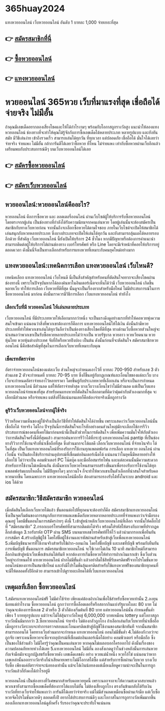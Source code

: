 # 365huay2024
แทงหวยออนไลน์ เว็บหวยออนไลน์ อันดับ 1 บาทละ 1,000 จ่ายเยอะที่สุด
## 👉 [สมัครสมาชิกที่นี่](https://xn--365-7nlyax.com/)
## 👉 [ซื้อหวยออนไลน์](https://xn--365-7nlyax.com/)
## 👉 [แทงหวยออนไลน์](https://xn--365-7nlyax.com/)

<h1>หวยออนไลน์ 365หวย เว็บที่มาแรงที่สุด เชื่อถือได้ จ่ายจริง ไม่มีอั้น</h1>
ถ้าคุณมีเลขเด็ดอยากลองเสี่ยงโชคและให้ได้กำไรงามๆ พร้อมกับโอกาสถูกรางวัลสูง แนะนำให้ลองแทง หวยออนไลน์ ช่องทางที่จะทำให้คุณได้รู้จักกับการซื้อเลขเด็ดได้หลายประเภท หลายรูปแบบ และยังทันสมัย มีวิธีเล่นง่าย เข้าถึงรวดเร็ว สามารถเล่นได้ทุกวัน ที่ทุกเวลา แต่ปลอดภัย เชื่อถือได้ มั่นใจได้เลยว่าจ่ายจริง จ่ายแพง ไม่มีอั้น กล้าการันตีได้เลยว่าซื้อหวย ที่ไหน ไม่จ่ายแพง เท่ากับซื้อหวยผ่านเว็บอีกแล้ว เตรียมพบกับประสบการณ์ดีๆ บนเว็บหวยออนไลน์ได้เลย

## 👉 [สมัครซื้อหวยออนไลน์](https://xn--365-7nlyax.com/)
## 👉 [สมัครเว็บหวยออนไลน์](https://xn--365-7nlyax.com/)

<h2>หวยออนไลน์:หวยออนไลน์คืออะไร?</h2>
หวยออนไลน์ คือการซื้อหวย และ ลอตเตอรี่ออนไลน์ ผ่านเว็บไซต์ผู้ให้บริการรับซื้อหวยออนไลน์โดยตรงจากผู้เล่น เป็นช่องทางที่กำลังได้รับความนิยมจากคนเล่นหวย โดยผู้เล่นนั้นจะต้องสมัครเป็นสมาชิกกับทางเว็บหวยก่อน จากนั้นถึงจะเลือกซื้อหวยได้ตามใจชอบ ภายในเว็บไซต์จะเปิดให้สมาชิกได้เล่นสนุกกับหวยหลายประเภท ซึ่งบางประเภทจะเปิดให้เล่นได้ทุกวัน และยังสามารถลุ้นผลได้หลายรอบอีกด้วย 
ที่สำคัญ เว็บหวยออนไลน์ นี้ยังเปิดให้บริการ 24 ชั่วโมง หากมีปัญหาหรือต้องการคำแนะนำ สามารถติดต่อผู้ให้บริการได้ผ่านช่องทาง เบอร์โทรศัพท์ หรือ Line โดยจะมีเจ้าหน้าที่คอยให้บริการอยู่ตลอดเวลา ดังนั้นนี่จึงเป็นทางเลือกสำหรับการแทงหวยที่เหมาะกับคนยุคใหม่อย่างมาก 

<h2>แทงหวยออนไลน์:เทคนิคการเลือก แทงหวยออนไลน์ เว็บไหนดี?</h2>
เทคนิคเลือก แทงหวยออนไลน์ เว็บไหนดี นี่เป็นสิ่งสำคัญสำหรับคนที่ตัดสินใจอยากจะเสี่ยงโชคผ่านช่องทางนี้ เพราะในปัจจุบันหากได้ลองค้นหาในอินเตอร์เน็ตจะเห็นได้ว่ามี เว็บหวยออนไลน์ เกิดขึ้นหลายเว็บ ทำให้การเลือก เว็บหวยที่ดีที่สุด นั้นดูจะเป็นเรื่องยากสำหรับมือใหม่ ไม่มีประสบการณ์ในการ ซื้อหวยออนไลน์ มาก่อน ดังนั้นเราควรมีวิธีการเลือก เว็บแทงหวยออนไลน์ ทำยังไง

<h3>เลือกเว็บที่มี หวยออนไลน์ ให้เล่นหลายประเภท</h3>
เว็บหวยออนไลน์ ที่มีประเภทหวยให้เลือกมากกว่าหนึ่ง จะเป็นแรงดึงดูอย่างแรกที่ทำให้คอหวยพุ่งความสนใจเข้ามา แน่นอนว่าสิ่งที่พวกเขาต้องการก็คือการ แทงหวยออนไลน์ให้ได้เงิน ดังนั้นถ้ามีหวยประเภทที่ทำให้พวกเขาเล่นได้ทุกวันถือว่าเป็นช่องทางเสี่ยงโชคที่ดีที่สุด 
ทางด้านเว็บซื้อหวยส่วนใหญ่จะนำเสนอว่าพวกเขาเป็นรับซื้อหวยหลายประเภทไม่ว่าจะเป็น หวยรัฐบาล หวยลาว หวยเวียดนาม หวยหุ้นไทย หวยหุ้นต่างประเทศ จับยี่กีหรือหวยปิงปอง เป็นต้น ดังนั้นก่อนที่จะตัดสินใจ สมัครสมาชิกหวยออนไลน์ นี่คือข้อสำคัญที่สุดในการเลือกเว็บหวยที่เหมาะกับคุณ

<h3>เช็คเรทอัตราจ่าย</h3>
อัตราจ่ายหวยออนไลน์ของแต่ละเว็บ ส่วนใหญ่จะกำหนดเอาไว้ที่ บาทละ 700-950 สำหรับเลข 3 ตัว ส่วนเลข 2 ตัวจะกำหนดที่ บาทละ 70-95 บาท ซึ่งก็ขึ้นอยู่กับกฎเกณฑ์และเงื่อนไขของแต่ละเว็บ บางเว็บจะกำหนดอัตราจ่ายเอาไว้หลายราคา โดยขึ้นยู่กับประเภทหวยที่เลือกเล่น 
หรือจะเป็นการกำหนด แทงหวยออนไลน์ มีส่วนลด แต่ให้อัตราจ่ายต่ำสุด บางเว็บวางเงื่อนไขว่าไม่มีส่วนลด แต่เป็นเว็บแทงหวยออนไลน์จ่ายแพงที่สุด สำหรับคนแทงหวยก็ตัดสินใจเลือกตามที่คิดว่าคุ้มค่ากับตัวเองมากที่สุด จะเลือกมีส่วนลด หรือจ่ายแพง แต่สิ่งที่ได้แน่นอนเลยก็คือต้องจ่ายจริงเมื่อถูกรางวัล

<h3>ดูรีวิวเว็บหวยออนไลน์จากผู้ใช้จริง</h3>
รีวิวหรือความเห็นของผู้ใช้จริงเป็นอีกวิธีที่ทำให้ตัดสินใจได้ง่ายขึ้น เพราะแสดงว่าเว็บหวยออนไลน์นั้นเชื่อถือได้ จ่ายจริง ไม่โกง ปัจจุบันนี้การตัดสินใจอะไรสักอย่างคนส่วนใหญ่มักจะเลือกใช้การรีวิวประสบการณ์ของคนที่เคยใช้มาก่อนหน้านี้เป็นตัวช่วยในการตัดสินใจ เพื่อเพิ่มความมั่นใจให้กับตัวเองว่าการตัดสินใจครั้งนี้ดีที่สุดแล้ว 
สามารถค้นหาการรีวิวได้ที่กระทู้ แทงหวยออนไลน์ pantip ที่เป็นช่องทางรีวิวการใช้งานจริงที่น่าเชื่อถือที่สุด ซึ่งส่วนมากจะได้ผลดี เลือกเว็บหวยออนไลน์ ที่จ่ายเงินจริง ได้ในที่สุด
เป็นเว็บแทงหวยออนไลน์ที่รองรับการใช้งานทุกแพลตฟอร์ม
การเลือก แทงหวย ออนไลน์ ผ่านเว็บนั้น จำเป็นต้องใช้บริการผ่านอุปกรณ์ที่เชื่อมต่ออินเตอร์เน็ตได้ แน่นอนว่าในยุคนี้มีหลายอย่างให้เลือกใช้ ไม่ว่าจะเป็น คอมพิวเตอร์ PC โน๊ตบุ๊ค และมือถือสมาร์ทโฟน และแต่ละคนนั้นมีความสะดวกสำหรับการใช้งานไม่เหมือนกัน ดังนั้นหากเว็บหวยไหนสามารถสร้างขึ้นมาเพื่อรองรับการใช้งานได้ทุกแพลตฟอร์มแบบไหลลื่น ไม่มีปัญหาใดๆ มากวนใจ ก็จะทำให้พวกเขาเป็นตัวเลือกที่น่าสนใจสำหรับคอหวยมากขึ้น โดยเฉพาะการ แทงหวยออนไลน์มือถือ ต้องสามารถรองรับได้ทั้งในระบบ android และ ios ได้ด้วย

<h2>สมัครสมาชิก:วิธีสมัครสมาชิก หวยออนไลน์</h2>
เมื่อตัดสินใตเลือกเว็บหวยได้แล้ว ขั้นตอนต่อไปที่ทุกคนจะต้องทำก็คือ สมัครสมาชิกแทงหวยออนไลน์ ซึ่งเป็นจุดเริ่มต้นของการสนุกกับการทายผลเลขเด็ดกับหวยหลากหลายประเภทที่จ่ายแพงกว่าเจ้ามือรองคุณอยู่ โดยมีขั้นตอนในการสมัครง่ายๆ ดังนี้
1.เข้าสู่หน้าหลักเว็บหวยออนไลน์ที่เลือก จากนั้นให้คลิ๊กไปที่ “สมัครสมาชิก” 
2.กรอกเบอร์โทรศัพท์ที่สามารถติดต่อได้จริง พร้อมใส่รหัสให้ตรงกับภาพที่ปรากฎคลิ๊กส่งข้อมูล
3.รอรับรหัส OTP ผ่าน SMS บนหมายเลขโทรศัพท์ที่ให้ไว้ แล้วนำมากรอกเพื่อยืนยันการสมัคร
4.สร้างบัญชีผู้ใช้ โดยใส่ชื่อผู้ใช้งานและรหัสผ่านสำหรับเข้าสู่เว็บเพื่อแทงหวยออนไลน์ 
5.เพิ่มบัญชีธนาคารที่ใช้งานจริงสำหรับใช้ฝาก-ถอนเงิน โดยใส่ชื่อบัญชี และเลขที่บัญชี พร้อมกับยืนยันการเพิ่มบัญชี
ขั้นตอนการ สมัครสมาชิกหวยออนไลน์ จะใช้เวลาไม่เกิน 10 นาที สมาชิกใหม่ก็สามารถล็อกอินเข้าสู่หน้าเว็บเพื่อเข้าเล่นได้ทันที หากต้องการเริ่มซื้อหวยให้ทำการฝากเงินแรกเข้า ซึ่งเว็บส่วนใหญ่จะกำหนดให้ แทงหวยออนไลน์ ฝากไม่มีขั้นต่ำ แล้วอย่าลืมใช้สิทธิ์รับเครดิตฟรีจากโปรโมชั่นหวยออนไลน์ของการเป็นสมาชิกใหม่ และยังมีโปรโมชั่นลุ้นเครดิตสำหรับใช้แทงหวยฟรีของสมาชิกทุกคนที่จะมีให้ตลอดทั้งปีอีกด้วย สามารถเข้าไปดูรายละเอียดได้ที่เว็บแทงหวยออนไลน์

<h2>เหตุผลที่เลือก ซื้อหวยออนไลน์</h2>
1.สมัครแทงหวยออนไลน์ฟรี ไม่มีค่าใช้จ่าย เพียงแค่ต้องฝากเงินเพื่อใช้สำหรับซื้อหวยเท่านั้น 
2.ลงทุนน้อยแต่กำไรงาม ซื้อหวยออนไลน์ ถูกกว่าการซื้อล็อตเตอรี่หรือสลากกินแบ่งรัฐบาลใบละ 80 บาท ไม่ว่าคุณจะต้องการซื้อเลข 2 ตัวหรือ 3 ตัวก็ต้องเริ่มต้นที่ 80 บาท แต่หวยออนไลน์นั้น กำหนดขั้นต่ำเพียง 1 บาททุกรูปแบบ แม้ว่าจะไม่ได้ลุ้นรางวัลใหญ่ 6,000,000 บาทเหมือน lottery แต่โอกาสถูกรางวัลนั้นมีมากกว่า
3.ซื้อหวยออนไลน์ จ่ายจริง ไม่ต้องกลัวถูกโกง ถ้าเลือกเล่นกับเว็บหวยที่น่าเชื่อถือ เมื่อถูกรางวัลระบบจะทำการตรวจสอบและโอนเครดิตเข้าสู่บัญชีใช้งานของสมาชิกทันที จากนั้นสมาชิกสามารถถอนได้ โดยทางเว็บส่วนมากจะกำหนด แทงหวยออนไลน์ ถอนไม่มีขั้นต่ำ 
4.ไม่ต้องกังวลว่าจะถูกจับ เพราะคนซื้อหวยจะซื้อจากอุปกรณ์ที่เชื่อมต่ออินเตอร์เน็ตได้อย่าง คอมพิวเตอร์ หรือมือถือ ซึ่งเป็นของใช้ส่วนตัว ไม่มีใครรู้ว่าคุณเป็นคนเล่นหวย หากคุณไม่เผลอบอกใครออกไป ดังนั้นเรื่องของความปลอดภัยหายห่วงได้เลย
5.แทงหวยออนไลน์ ไม่มีอั้น ลองสังเกตดูว่าในช่วงหลังนั้นการเล่นหวยกับเจ้ามือมักจะถูกปฏิเสธรับซื้อหวยดัง เลขเด็ดเลขดัง อย่าง หวยแม่น้ำหนึ่ง หวยไอ้ไข่ แน่นอนว่าหากเลขเหล่านั้นออกรางวัลจริงก็น่าเสียดายเพราะไม่มีโอกาสได้ซื้อ แต่สำหรับการซื้อผ่านเว็บหวย บางเว็บรับซื้อ เพียงแค่อัตราจ่ายจะน้อยลงเท่านั้น แม้จะได้เงินน้อยลงแต่เมื่อเฉลี่ยดูความน่าจะเป็นในการถูกรางวัลแล้วก็ยังคงได้กำไรอยู่ดี

หวยออนไลน์ เป็นช่องทางที่วิเศษมากสำหรับคอหวยยุคนี้ เพราะนอกจากจะให้ความสะดวกสบายแล้ว พวกเขายังสามารถซื้อเลขเด็ดที่ต้องการได้แบบไม่อั้น ไม่ต้องเสี่ยงถูกโกง ตรงกันข้ามกลับได้รับเงินรางวัลที่ทางเว็บจ่ายให้แพงกว่า การันตีได้เลยว่าจ่ายจริง แม้ไม่มีส่วนลดเหมือนซื้อผ่านเจ้ามือ แต่เว็บซื้อหวยจัดโปรโมชั่นหวยดีๆ ตลอดทั้งปี อยากได้ประสบการณ์ดีๆ และโอกาสในการถูกรางวัลเพิ่มมากขึ้นลองเลือกแทงหวยออนไลน์ดูสักครั้ง รับรองว่าคุณจะประทับใจแน่นอน
